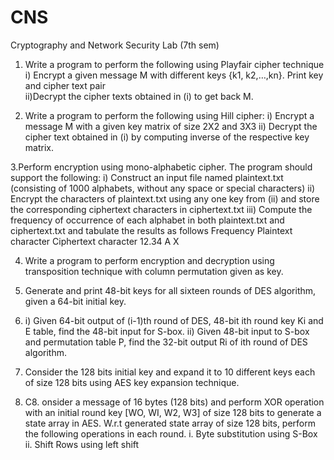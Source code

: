 # CNS
Cryptography and Network Security Lab (7th sem)

1. Write a program to perform the following using Playfair cipher technique
  i) Encrypt a given message M with different keys {k1, k2,…,kn}.  Print key and cipher text pair    
  ii)Decrypt the cipher texts obtained in (i) to get back M.

2. Write a program to perform the following using Hill cipher:
  i)	Encrypt a message M with a given key matrix of size 2X2 and 3X3
  ii)	Decrypt the cipher text obtained in (i) by computing inverse of the respective key matrix.

3.Perform encryption using mono-alphabetic cipher. The program should support the following:
  i) Construct an input file named plaintext.txt (consisting of 1000 alphabets, without any space or special characters)
  ii)	Encrypt the characters of plaintext.txt using any one key from (ii) and store the corresponding ciphertext characters in ciphertext.txt
  iii)	Compute the frequency of occurrence of each alphabet in both plaintext.txt and ciphertext.txt and tabulate the results as follows
  Frequency	Plaintext character	Ciphertext character
  12.34     A                    X

4. Write a program to perform encryption and decryption using transposition technique with column permutation given as key.

5. Generate and print 48-bit keys for all sixteen rounds of DES algorithm, given a 64-bit initial key.

6. i)	Given 64-bit output of (i-1)th round of DES, 48-bit ith round key Ki and E table, find the 48-bit input for S-box.
  ii)	Given 48-bit input to S-box and permutation table P, find the 32-bit output Ri of ith round of DES algorithm.

7. Consider the 128 bits initial key and expand it to 10 different keys each of size 128 bits using AES key expansion technique.
8. C8. onsider a message of 16 bytes (128 bits) and perform XOR operation with an initial round key [WO, WI, W2, W3] of size 128 bits to generate a state array in AES. W.r.t generated state array of size 128 bits, perform the following operations in each round.
  i. Byte substitution using S-Box
  ii. Shift Rows using left shift
